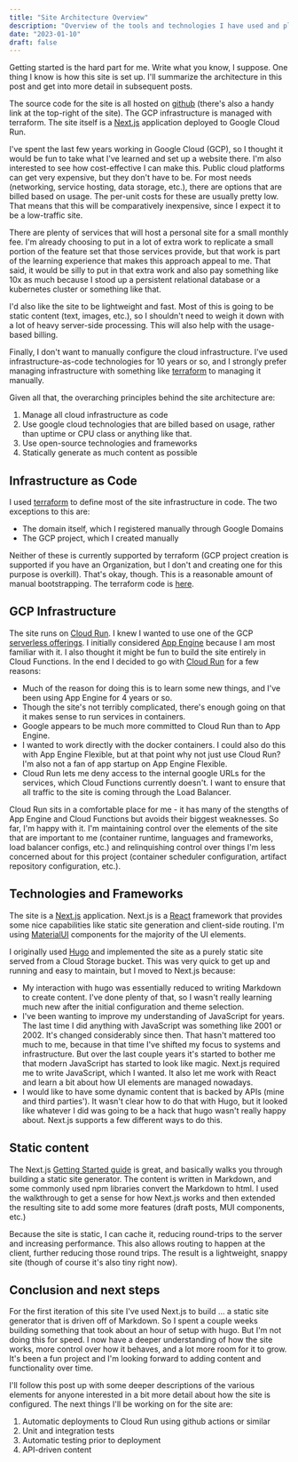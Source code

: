 ```yaml
---
title: "Site Architecture Overview"
description: "Overview of the tools and technologies I have used and plan to use, with a little explanation of why I'm reinventing some wheels."
date: "2023-01-10"
draft: false
---
```


Getting started is the hard part for me. Write what you know, I suppose. One thing I know is how this site is set up. I'll summarize the architecture in this post and get into more detail in subsequent posts.

The source code for the site is all hosted on [github](https://github.com/gsarjeant/gregsarjeant.net) (there's also a handy link at the top-right of the site). The GCP infrastructure is managed with terraform. The site itself is a [Next.js](https://nextjs.org) application deployed to Google Cloud Run.

I've spent the last few years working in Google Cloud (GCP), so I thought it would be fun to take what I've learned and set up a website there. I'm also interested to see how cost-effective I can make this. Public cloud platforms can get very expensive, but they don't have to be. For most needs (networking, service hosting, data storage, etc.), there are options that are billed based on usage. The per-unit costs for these are usually pretty low. That means that this will be comparatively inexpensive, since I expect it to be a low-traffic site.

There are plenty of services that will host a personal site for a small monthly fee. I'm already choosing to put in a lot of extra work to replicate a small portion of the feature set that those services provide, but that work is part of the learning experience that makes this approach appeal to me. That said, it would be silly to put in that extra work and also pay something like 10x as much because I stood up a persistent relational database or a kubernetes cluster or something like that.

I'd also like the site to be lightweight and fast. Most of this is going to be static content (text, images, etc.), so I shouldn't need to weigh it down with a lot of heavy server-side processing. This will also help with the usage-based billing.

Finally, I don't want to manually configure the cloud infrastructure. I've used infrastructure-as-code technologies for 10 years or so, and I strongly prefer managing infrastructure with something like [terraform](https://www.terraform.io) to managing it manually.

Given all that, the overarching principles behind the site architecture are:

1. Manage all cloud infrastructure as code
1. Use google cloud technologies that are billed based on usage, rather than uptime or CPU class or anything like that.
1. Use open-source technologies and frameworks
1. Statically generate as much content as possible

## Infrastructure as Code
I used [terraform](https://www.terraform.io) to define most of the site infrastructure in code. The two exceptions to this are:

* The domain itself, which I registered manually through Google Domains
* The GCP project, which I created manually

Neither of these is currently supported by terraform (GCP project creation is supported if you have an Organization, but I don't and creating one for this purpose is overkill). That's okay, though. This is a reasonable amount of manual bootstrapping. The terraform code is [here](https://github.com/gsarjeant/gregsarjeant.net/tree/main/terraform/).


## GCP Infrastructure
The site runs on [Cloud Run](https://cloud.google.com/run). I knew I wanted to use one of the GCP [serverless offerings](https://cloud.google.com/serverless). I initially considered [App Engine](https://cloud.google.com/appengine/) because I am most familiar with it. I also thought it might be fun to build the site entirely in Cloud Functions. In the end I decided to go with [Cloud Run](https://cloud.google.com/run/docs/quickstarts) for a few reasons:

* Much of the reason for doing this is to learn some new things, and I've been using App Engine for 4 years or so.
* Though the site's not terribly complicated, there's enough going on that it makes sense to run services in containers.
* Google appears to be much more committed to Cloud Run than to App Engine.
* I wanted to work directly with the docker containers. I could also do this with App Engine Flexible, but at that point why not just use Cloud Run? I'm also not a fan of app startup on App Engine Flexible.
* Cloud Run lets me deny access to the internal google URLs for the services, which Cloud Functions currently doesn't. I want to ensure that all traffic to the site is coming through the Load Balancer.

Cloud Run sits in a comfortable place for me - it has many of the stengths of App Engine and Cloud Functions but avoids their biggest weaknesses. So far, I'm happy with it. I'm maintaining control over the elements of the site that are important to me (container runtime, languages and frameworks, load balancer configs, etc.) and relinquishing control over things I'm less concerned about for this project (container scheduler configuration, artifact repository configuration, etc.).

## Technologies and Frameworks

The site is a [Next.js](https://github.com/vercel/next.js/) application. Next.js is a [React](https://reactjs.org) framework that provides some nice capabilities like static site generation and client-side routing. I'm using [MaterialUI](https://github.com/mui/material-ui) components for the majority of the UI elements.

I originally used [Hugo](https://gohugo.io) and implemented the site as a purely static site served from a Cloud Storage bucket. This was very quick to get up and running and easy to maintain, but I moved to Next.js because:

* My interaction with hugo was essentially reduced to writing Markdown to create content. I've done plenty of that, so I wasn't really learning much new after the initial configuration and theme selection.
* I've been wanting to improve my understanding of JavaScript for years. The last time I did anything with JavaScript was something like 2001 or 2002. It's changed considerably since then. That hasn't mattered too much to me, because in that time I've shifted my focus to systems and infrastructure. But over the last couple years it's started to bother me that modern JavaScript has started to look like magic. Next.js required me to write JavaScript, which I wanted. It also let me work with React and learn a bit about how UI elements are managed nowadays.
* I would like to have some dynamic content that is backed by APIs (mine and third parties'). It wasn't clear how to do that with Hugo, but it looked like whatever I did was going to be a hack that hugo wasn't really happy about. Next.js supports a few different ways to do this.

## Static content

The Next.js [Getting Started guide](https://nextjs.org/docs) is great, and basically walks you through building a static site generator. The content is written in Markdown, and some commonly used npm libraries convert the Markdown to html. I used the walkthrough to get a sense for how Next.js works and then extended the resulting site to add some more features (draft posts, MUI components, etc.)

Because the site is static, I can cache it, reducing round-trips to the server and increasing performance. This also allows routing to happen at the client, further reducing those round trips. The result is a lightweight, snappy site (though of course it's also tiny right now).

## Conclusion and next steps

For the first iteration of this site I've used Next.js to build ... a static site generator that is driven off of Markdown. So I spent a couple weeks building something that took about an hour of setup with hugo. But I'm not doing this for speed. I now have a deeper understanding of how the site works, more control over how it behaves, and a lot more room for it to grow. It's been a fun project and I'm looking forward to adding content and functionality over time.

I'll follow this post up with some deeper descriptions of the various elements for anyone interested in a bit more detail about how the site is configured. The next things I'll be working on for the site are:

1. Automatic deployments to Cloud Run using github actions or similar
1. Unit and integration tests
1. Automatic testing prior to deployment
1. API-driven content